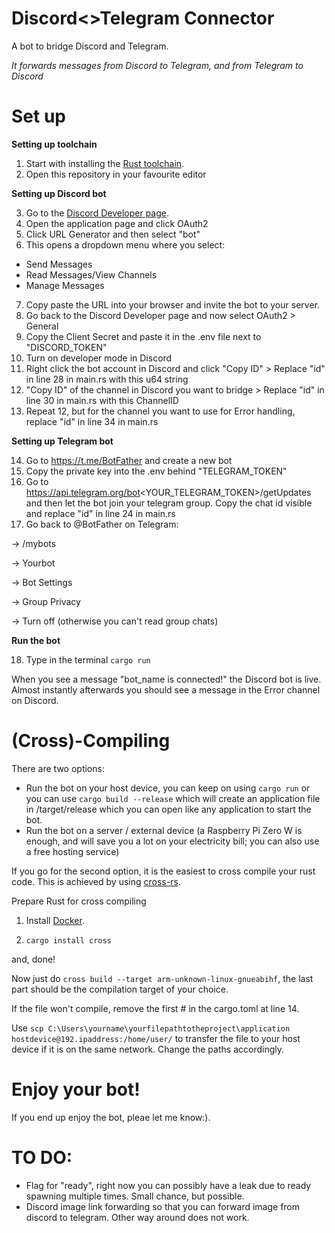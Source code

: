 # Discord<>Telegram Connector
A bot to bridge Discord and Telegram.

*It forwards messages from Discord to Telegram, and from Telegram to Discord*



# Set up

**Setting up toolchain**
1. Start with installing the [Rust toolchain](https://www.rust-lang.org/tools/install).
2. Open this repository in your favourite editor

**Setting up Discord bot**

3. Go to the [Discord Developer page](https://discord.com/developers/applications).
4. Open the application page and click OAuth2
5. Click URL Generator and then select "bot"
6. This opens a dropdown menu where you select:
- Send Messages
- Read Messages/View Channels
- Manage Messages
7. Copy paste the URL into your browser and invite the bot to your server.
8. Go back to the Discord Developer page and now select OAuth2 > General
9. Copy the Client Secret and paste it in the .env file next to "DISCORD_TOKEN"
10. Turn on developer mode in Discord
11. Right click the bot account in Discord and click "Copy ID" > Replace "id" in line 28 in main.rs with this u64 string
12. "Copy ID" of the channel in Discord you want to bridge > Replace "id" in line 30 in main.rs with this ChannelID
13. Repeat 12, but for the channel you want to use for Error handling, replace "id" in line 34 in main.rs

**Setting up Telegram bot**

14. Go to https://t.me/BotFather and create a new bot
15. Copy the private key into the .env behind "TELEGRAM_TOKEN"
16. Go to https://api.telegram.org/bot<YOUR_TELEGRAM_TOKEN>/getUpdates and then let the bot join your telegram group. Copy the chat id visible and replace "id" in line 24 in main.rs
17. Go back to @BotFather on Telegram:

-> /mybots

-> Yourbot

-> Bot Settings

-> Group Privacy

-> Turn off (otherwise you can't read group chats)

**Run the bot**

18. Type in the terminal ```cargo run```

When you see a message "bot_name is connected!" the Discord bot is live. Almost instantly afterwards you should see a message in the Error channel on Discord.


# (Cross)-Compiling

There are two options:

- Run the bot on your host device, you can keep on using ```cargo run``` or you can use ```cargo build --release``` which will create an application file in /target/release which you can open like any application to start the bot.
- Run the bot on a server / external device (a Raspberry Pi Zero W is enough, and will save you a lot on your electricity bill; you can also use a free hosting service)

If you go for the second option, it is the easiest to cross compile your rust code.
This is achieved by using [cross-rs](https://github.com/cross-rs/cross).


Prepare Rust for cross compiling

1. Install [Docker](https://www.docker.com/).

2. ```cargo install cross```

and, done!

Now just do ```cross build --target arm-unknown-linux-gnueabihf```, the last part should be the compilation target of your choice.

If the file won't compile, remove the first # in the cargo.toml at line 14.


Use ```scp C:\Users\yourname\yourfilepathtotheproject\application hostdevice@192.ipaddress:/home/user/``` to transfer the file to your host device if it is on the same network. Change the paths accordingly.


# Enjoy your bot!

If you end up enjoy the bot, pleae let me know:).


# TO DO:

- Flag for "ready", right now you can possibly have a leak due to ready spawning multiple times. Small chance, but possible.
- Discord image link forwarding so that you can forward image from discord to telegram. Other way around does not work.

